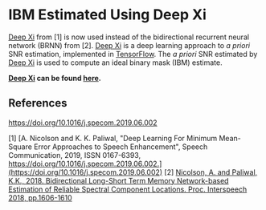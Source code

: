 # IBM Estimated Using Deep Xi

[Deep Xi](https://github.com/anicolson/DeepXi) from [1] is now used instead of the bidirectional recurrent neural network (BRNN) from [2]. [Deep Xi](https://github.com/anicolson/DeepXi) is a deep learning approach to *a priori* SNR estimation, implemented in [TensorFlow](https://www.tensorflow.org/). The *a priori* SNR estimated by [Deep Xi](https://github.com/anicolson/DeepXi) is used to compute an ideal binary mask (IBM) estimate. 

**[Deep Xi](https://github.com/anicolson/DeepXi) can be found [here](https://github.com/anicolson/DeepXi).**

## References

https://doi.org/10.1016/j.specom.2019.06.002


[1] [A. Nicolson and K. K. Paliwal, "Deep Learning For Minimum Mean-Square Error Approaches to Speech Enhancement", Speech Communication, 2019, ISSN 0167-6393, https://doi.org/10.1016/j.specom.2019.06.002.](https://doi.org/10.1016/j.specom.2019.06.002)
[2] [Nicolson, A. and Paliwal, K.K., 2018. Bidirectional Long-Short Term Memory Network-based Estimation of Reliable Spectral Component Locations. Proc. Interspeech 2018, pp.1606-1610](https://www.isca-speech.org/archive/Interspeech_2018/pdfs/1134.pdf)
